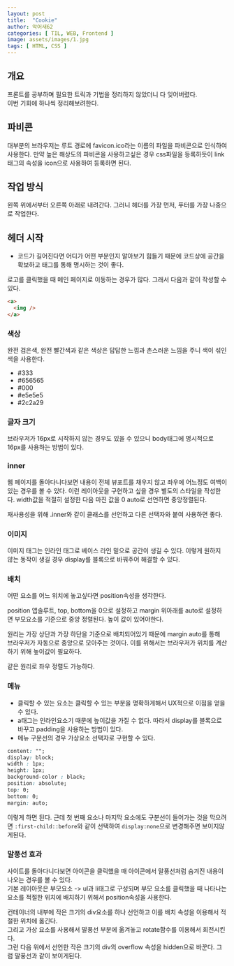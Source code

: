 ```yaml
---
layout: post
title:  "Cookie"
author: 악어새62
categories: [ TIL, WEB, Frontend ]
image: assets/images/1.jpg
tags: [ HTML, CSS ]
---
```

## 개요

프론트를 공부하며 필요한 트릭과 기법을 정리하지 않았더니 다 잊어버렸다.  
이번 기회에 하나씩 정리해보려한다.

## 파비콘

대부분의 브라우저는 루트 경로에 favicon.ico라는 이름의 파일을 파비콘으로 인식하여 사용한다.
만약 높은 해상도의 파비콘을 사용하고싶은 경우 css파일을 등록하듯이 link태그의 속성을 icon으로 사용하여 등록하면 된다.

## 작업 방식

왼쪽 위에서부터 오른쪽 아래로 내려간다. 그러니 헤더를 가장 먼저, 푸터를 가장 나중으로 작업한다.

## 헤더 시작

* 코드가 길어진다면 어디가 어떤 부분인지 알아보기 힘들기 때문에 코드상에 공간을 확보하고 태그를 통해 명시하는 것이 좋다.

로고를 클릭했을 때 메인 페이지로 이동하는 경우가 많다. 그래서 다음과 같이 작성할 수 있다.
```html
<a>
  <img />
</a>
```
### 색상

완전 검은색, 완전 빨간색과 같은 색상은 답답한 느낌과 촌스러운 느낌을 주니 색이 섞인 색을 사용한다.
* #333
* #656565
* #000
* #e5e5e5
* #2c2a29

### 글자 크기

브라우저가 16px로 시작하지 않는 경우도 있을 수 있으니 body태그에 명시적으로 16px를 사용하는 방법이 있다.

### inner

웹 페이지를 돌아다니다보면 내용이 전체 뷰포트를 채우지 않고 좌우에 어느정도 여백이 있는 경우를 볼 수 있다. 이런 레이아웃을 구현하고 싶을 경우 별도의 스타일을 작성한다.
width값을 적절히 설정한 다음 마진 값을 0 auto로 선언하면 중앙정렬된다.

재사용성을 위해 .inner와 같이 클래스를 선언하고 다른 선택자와 붙여 사용하면 좋다.

### 이미지

이미지 태그는 인라인 태그로 베이스 라인 밑으로 공간이 생길 수 있다. 이렇게 원하지 않는 동작이 생길 경우 display를 블록으로 바꿔주어 해결할 수 있다.

### 배치

어떤 요소를 어느 위치에 놓고싶다면 position속성을 생각한다.  

position 앱솔루트, top, bottom을 0으로 설정하고 margin 위아래를 auto로 설정하면 부모요소를 기준으로 중앙 정렬된다. 높이 값이 있어야한다.

원리는 가장 상단과 가장 하단을 기준으로 배치되어있기 때문에
margin auto를 통해 브라우저가 자동으로 중앙으로 모아주는 것이다. 이를 위해서는 브라우저가 위치를 계산하기 위해 높이값이 필요하다.

같은 원리로 좌우 정렬도 가능하다.

### 메뉴

* 클릭할 수 있는 요소는 클릭할 수 있는 부분을 명확하게해서 UX적으로 이점을 얻을 수 있다.
* a태그는 인라인요소기 때문에 높이값을 가질 수 없다. 따라서 display를 블록으로 바꾸고 padding을 사용하는 방법이 있다.
* 메뉴 구분선의 경우 가상요소 선택자로 구현할 수 있다.
```css
content: "";
display: block;
width : 1px;
height: 1px;
background-color : black;
position: absolute;
top: 0;
bottom: 0;
margin: auto;
```
이렇게 하면 된다. 근데 첫 번째 요소나 마지막 요소에도 구분선이 들어가는 것을 막으려면 `:first-child::before`와 같이 선택하여 `display:none`으로 변경해주면 보이지않게된다.

### 말풍선 효과

사이트를 돌아다니다보면 아이콘을 클릭했을 때 아이콘에서 말풍선처럼 숨겨진 내용이 나오는 경우를 볼 수 있다.  
기본 레이아웃은 부모요소 -> ul과 li태그로 구성되며 부모 요소를 클릭했을 때 나타나는 요소를 적절한 위치에 배치하기 위해서 position속성을 사용한다.

컨테이너의 내부에 작은 크기의 div요소를 하나 선언하고 이를 배치 속성을 이용해서 적절한 위치에 옮긴다.  
그리고 가상 요소를 사용해서 말풍선 부분에 옮겨놓고 rotate함수를 이용해서 회전시킨다.  
그런 다음 위에서 선언한 작은 크기의 div의 overflow 속성을 hidden으로 바꾼다. 그럼 말풍선과 같이 보이게된다.  